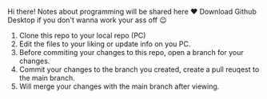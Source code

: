 Hi there! Notes about programming will be shared here ❤️
Download Github Desktop if you don't wanna work your ass off 😉

1. Clone this repo to your local repo (PC)
2. Edit the files to your liking or update info on you PC.
3. Before commiting your changes to this repo, open a branch for your changes.
4. Commit your changes to the branch you created, create a pull reuqest to the main branch.
5. Will merge your changes with the main branch after viewing.

